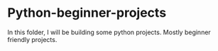 # Python-beginner-projects
In this folder, I will be building some python projects.
Mostly beginner friendly projects.